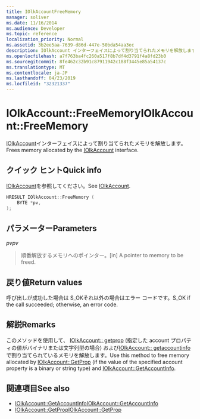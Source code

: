 ```yaml
---
title: IOlkAccountFreeMemory
manager: soliver
ms.date: 11/16/2014
ms.audience: Developer
ms.topic: reference
localization_priority: Normal
ms.assetid: 3b2ee5aa-7639-d86d-447e-50bda54aa3ec
description: IOlkAccount インターフェイスによって割り当てられたメモリを解放します。
ms.openlocfilehash: a7f763ba4fc260a517f8b7df4d3791f4a8fd23b0
ms.sourcegitcommit: 8fe462c32b91c87911942c188f3445e85a54137c
ms.translationtype: MT
ms.contentlocale: ja-JP
ms.lasthandoff: 04/23/2019
ms.locfileid: "32321337"
---
```

# <a name="iolkaccountfreememory"></a><span data-ttu-id="8b547-103">IOlkAccount::FreeMemory</span><span class="sxs-lookup"><span data-stu-id="8b547-103">IOlkAccount::FreeMemory</span></span>

<span data-ttu-id="8b547-104">[IOlkAccount](iolkaccount.md)インターフェイスによって割り当てられたメモリを解放します。</span><span class="sxs-lookup"><span data-stu-id="8b547-104">Frees memory allocated by the [IOlkAccount](iolkaccount.md) interface.</span></span> 
  
## <a name="quick-info"></a><span data-ttu-id="8b547-105">クイック ヒント</span><span class="sxs-lookup"><span data-stu-id="8b547-105">Quick info</span></span>

<span data-ttu-id="8b547-106">[IOlkAccount](iolkaccount.md)を参照してください。</span><span class="sxs-lookup"><span data-stu-id="8b547-106">See [IOlkAccount](iolkaccount.md).</span></span>
  
```cpp
HRESULT IOlkAccount::FreeMemory (  
    BYTE *pv, 
); 

```

## <a name="parameters"></a><span data-ttu-id="8b547-107">パラメーター</span><span class="sxs-lookup"><span data-stu-id="8b547-107">Parameters</span></span>

<span data-ttu-id="8b547-108">_pv_</span><span class="sxs-lookup"><span data-stu-id="8b547-108">_pv_</span></span>
  
> <span data-ttu-id="8b547-109">順番解放するメモリへのポインター。</span><span class="sxs-lookup"><span data-stu-id="8b547-109">[in] A pointer to memory to be freed.</span></span>
    
## <a name="return-values"></a><span data-ttu-id="8b547-110">戻り値</span><span class="sxs-lookup"><span data-stu-id="8b547-110">Return values</span></span>

<span data-ttu-id="8b547-111">呼び出しが成功した場合は S_OKそれ以外の場合はエラー コードです。</span><span class="sxs-lookup"><span data-stu-id="8b547-111">S_OK if the call succeeded; otherwise, an error code.</span></span>
  
## <a name="remarks"></a><span data-ttu-id="8b547-112">解説</span><span class="sxs-lookup"><span data-stu-id="8b547-112">Remarks</span></span>

<span data-ttu-id="8b547-113">このメソッドを使用して、 [IOlkAccount:: getprop](iolkaccount-getprop.md) (指定した account プロパティの値がバイナリまたは文字列型の場合) および[IOlkAccount:: getaccountinfo](iolkaccount-getaccountinfo.md)で割り当てられているメモリを解放します。</span><span class="sxs-lookup"><span data-stu-id="8b547-113">Use this method to free memory allocated by [IOlkAccount::GetProp](iolkaccount-getprop.md) (if the value of the specified account property is a binary or string type) and [IOlkAccount::GetAccountInfo](iolkaccount-getaccountinfo.md).</span></span>
  
## <a name="see-also"></a><span data-ttu-id="8b547-114">関連項目</span><span class="sxs-lookup"><span data-stu-id="8b547-114">See also</span></span>

- [<span data-ttu-id="8b547-115">IOlkAccount::GetAccountInfo</span><span class="sxs-lookup"><span data-stu-id="8b547-115">IOlkAccount::GetAccountInfo</span></span>](iolkaccount-getaccountinfo.md)  
- [<span data-ttu-id="8b547-116">IOlkAccount::GetProp</span><span class="sxs-lookup"><span data-stu-id="8b547-116">IOlkAccount::GetProp</span></span>](iolkaccount-getprop.md)

